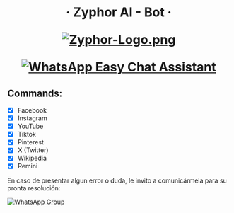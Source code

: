 <h1 align="center">‧ Zyphor AI - Bot ‧
</p>
<p>

[![Zyphor-Logo.png](https://i.postimg.cc/vTbLwRtq/Zyphor-Logo.png)](https://postimg.cc/7GtTSWc0)
<p align="center">
        <a href="#"><img title="WhatsApp Easy Chat Assistant" src="https://img.shields.io/badge/-WhatsApp Easy Chat Assistant-green?colorA=%23ff0000&colorB=%23017e40&style=for-the-badge"></a>
    </p>
    <p>

## Commands:

- [x] Facebook 
- [x] Instagram 
- [x] YouTube 
- [x] Tiktok 
- [x] Pinterest 
- [x] X (Twitter)
- [x] Wikipedia
- [x] Remini 

En caso de presentar algun error o duda, le invito a comunicármela para su pronta resolución:

[![WhatsApp Group](https://img.shields.io/badge/WhatsApp-25D366?style=for-the-badge&logo=whatsapp&logoColor=white)](https://wa.me/51933479416)
